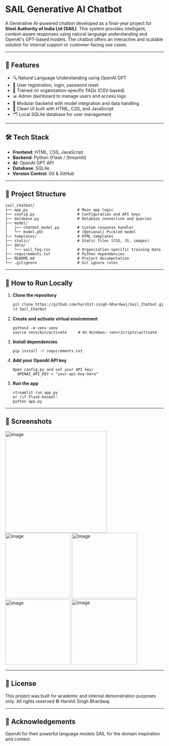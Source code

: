 # SAIL Generative AI Chatbot

A Generative AI-powered chatbot developed as a final-year project for **Steel Authority of India Ltd (SAIL)**. This system provides intelligent, context-aware responses using natural language understanding and OpenAI's GPT-based models. The chatbot offers an interactive and scalable solution for internal support or customer-facing use cases.

---

## 🚀 Features

- 🔍 Natural Language Understanding using OpenAI GPT
- 👥 User registration, login, password reset
- 🧠 Trained on organization-specific FAQs (CSV-based)
- 📊 Admin dashboard to manage users and access logs
- 🧱 Modular backend with model integration and data handling
- 🎨 Clean UI built with HTML, CSS, and JavaScript
- 🗂️ Local SQLite database for user management

---

## 🛠️ Tech Stack

- **Frontend**: HTML, CSS, JavaScript
- **Backend**: Python (Flask / Streamlit)
- **AI**: OpenAI GPT API
- **Database**: SQLite
- **Version Control**: Git & GitHub

---

## 📁 Project Structure

```plaintext
sail_chatbot/
├── app.py                      # Main app logic
├── config.py                   # Configuration and API keys
├── database.py                 # Database connection and queries
├── model/
│   ├── chatbot_model.py        # Custom response handler
│   └── model.pkl               # (Optional) Pickled model
├── templates/                  # HTML templates
├── static/                     # Static files (CSS, JS, images)
├── data/
│   └── sail_faq.csv            # Organization-specific training data
├── requirements.txt            # Python dependencies
├── README.md                   # Project documentation
└── .gitignore                  # Git ignore rules
```
---

## 🧪 How to Run Locally

1. **Clone the repository**
   ```bash
   git clone https://github.com/harshit-singh-bhardwaj/Sail_Chatbot.git
   cd Sail_Chatbot

2. **Create and activate virtual environment**
   ```
   python3 -m venv venv
   source venv/bin/activate     # On Windows: venv\Scripts\activate

3. **Install dependencies**
   ```
   pip install -r requirements.txt

4. **Add your OpenAI API key**
   ```
   Open config.py and set your API key:
     OPENAI_API_KEY = "your-api-key-here"

5. **Run the app**
   ```
   streamlit run app.py
   or (if Flask-based):
   python app.py

---

## 📸 Screenshots
  
<img width="323" alt="image" src="https://github.com/user-attachments/assets/2221b703-cce8-4513-95e4-394445f9f7de" />
<img width="208" alt="image" src="https://github.com/user-attachments/assets/b5b0c484-3500-41d6-8d09-85ab282171a9" /> <img width="208" alt="image" src="https://github.com/user-attachments/assets/696e7983-0b50-419f-b258-64887f8522fd" />
<img width="207" alt="image" src="https://github.com/user-attachments/assets/87acdd8d-1070-439c-8bbb-8d95d4a8f05f" /> <img width="208" alt="image" src="https://github.com/user-attachments/assets/0ee96586-4490-4546-a53e-d1683d926562" />





---

## 📜 License
  This project was built for academic and internal demonstration purposes only.
  All rights reserved © Harshit Singh Bhardwaj.

---

## 🙌 Acknowledgements
  OpenAI for their powerful language models
  SAIL for the domain inspiration and context
